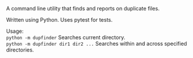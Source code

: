 A command line utility that finds and reports on duplicate files.

Written using Python. Uses pytest for tests.

Usage:<br>
`python -m dupfinder` Searches current directory.<br>
`python -m dupfinder dir1 dir2 ...` Searches within and across specified directories.